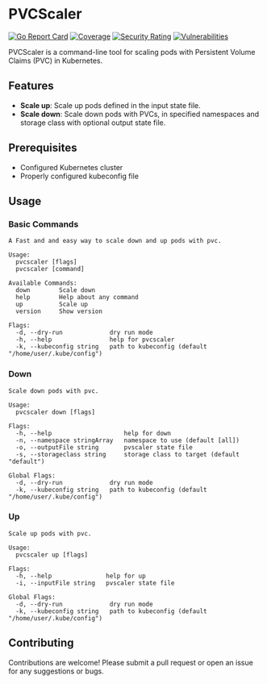 # PVCScaler

[![Go Report Card](https://goreportcard.com/badge/github.com/laghoule/pvcscaler)](https://goreportcard.com/report/github.com/laghoule/pvcscaler)
[![Coverage](https://sonarcloud.io/api/project_badges/measure?project=laghoule_pvcscaler&metric=coverage)](https://sonarcloud.io/summary/new_code?id=laghoule_pvcscaler)
[![Security Rating](https://sonarcloud.io/api/project_badges/measure?project=laghoule_pvcscaler&metric=security_rating)](https://sonarcloud.io/summary/new_code?id=laghoule_pvcscaler)
[![Vulnerabilities](https://sonarcloud.io/api/project_badges/measure?project=laghoule_pvcscaler&metric=vulnerabilities)](https://sonarcloud.io/summary/new_code?id=laghoule_pvcscaler)

PVCScaler is a command-line tool for scaling pods with Persistent Volume Claims (PVC) in Kubernetes.

## Features

- **Scale up**: Scale up pods defined in the input state file.
- **Scale down**: Scale down pods with PVCs, in specified namespaces and storage class with optional output state file.

## Prerequisites

- Configured Kubernetes cluster
- Properly configured kubeconfig file

## Usage

### Basic Commands

```text
A Fast and and easy way to scale down and up pods with pvc.

Usage:
  pvcscaler [flags]
  pvcscaler [command]

Available Commands:
  down        Scale down
  help        Help about any command
  up          Scale up
  version     Show version

Flags:
  -d, --dry-run             dry run mode
  -h, --help                help for pvcscaler
  -k, --kubeconfig string   path to kubeconfig (default "/home/user/.kube/config")
```

### Down

```text
Scale down pods with pvc.

Usage:
  pvcscaler down [flags]

Flags:
  -h, --help                    help for down
  -n, --namespace stringArray   namespace to use (default [all])
  -o, --outputFile string       pvscaler state file
  -s, --storageclass string     storage class to target (default "default")

Global Flags:
  -d, --dry-run             dry run mode
  -k, --kubeconfig string   path to kubeconfig (default "/home/user/.kube/config")
```

### Up

```text
Scale up pods with pvc.

Usage:
  pvcscaler up [flags]

Flags:
  -h, --help               help for up
  -i, --inputFile string   pvscaler state file

Global Flags:
  -d, --dry-run             dry run mode
  -k, --kubeconfig string   path to kubeconfig (default "/home/user/.kube/config")
```

## Contributing

Contributions are welcome! Please submit a pull request or open an issue for any suggestions or bugs.
